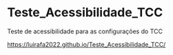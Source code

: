 # Teste_Acessibilidade_TCC
Teste de acessibilidade para as configurações do TCC

https://luirafa2022.github.io/Teste_Acessibilidade_TCC/
